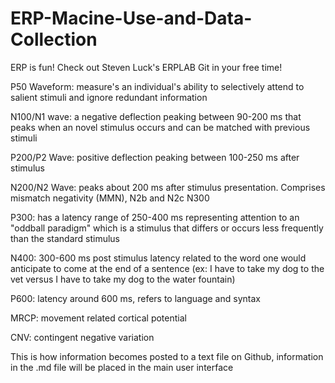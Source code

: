 # ERP-Macine-Use-and-Data-Collection
ERP is fun! Check out Steven Luck's ERPLAB Git in your free time! 

 P50 Waveform: measure's an individual's ability to selectively attend to salient stimuli and ignore redundant information 

 N100/N1 wave: a negative deflection peaking between 90-200 ms that peaks when an novel stimulus occurs and can be matched with previous stimuli 

 P200/P2 Wave: positive deflection peaking between 100-250 ms after stimulus 
 
N200/N2 Wave: peaks about 200 ms after stimulus presentation. Comprises mismatch negativity (MMN), N2b and N2c N300 

 P300: has a latency range of 250-400 ms representing attention to an "oddball paradigm" which is a stimulus that differs or occurs less frequently than the standard stimulus 

 N400: 300-600 ms post stimulus latency related to the word one would anticipate to come at the end of a sentence (ex: I have to take my dog to the vet versus I have to take my dog to the water fountain) 

 P600: latency around 600 ms, refers to language and syntax

 MRCP: movement related cortical potential 

 CNV: contingent negative variation 

 
 This is how information becomes posted to a text file on Github, information in the .md file will be placed in the main user interface 
